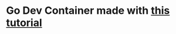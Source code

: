# Go Dev Container made with [this tutorial](https://nathjaco1016.github.io/comp423-course-notes/tutorials/go-setup/)
